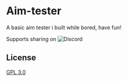 
# Aim-tester



A basic aim tester i built while bored, have fun!

Supports sharing on
![Discord](https://img.shields.io/badge/Discord-%235865F2.svg?style=for-the-badge&logo=discord&logoColor=white)




## License

[GPL 3.0](https://choosealicense.com/licenses/gpl-3.0/)
